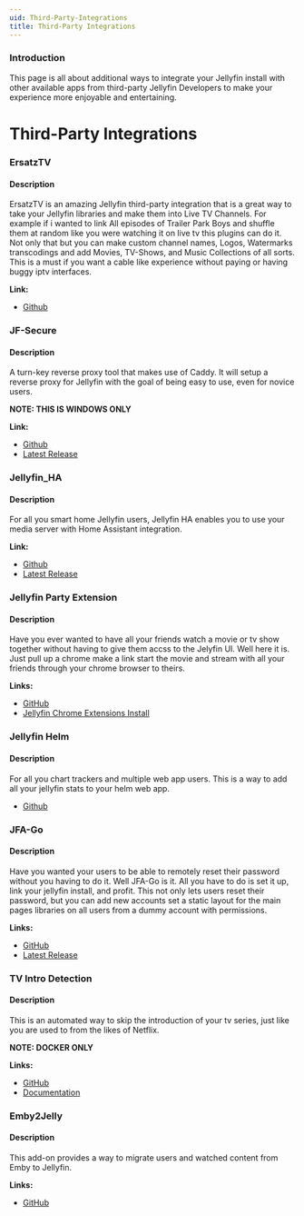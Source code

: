 ```yaml
---
uid: Third-Party-Integrations
title: Third-Party Integrations
---
```

### Introduction
This page is all about additional ways to integrate your Jellyfin install with other available apps from third-party Jellyfin Developers to make your experience more enjoyable and entertaining.
# Third-Party Integrations

### ErsatzTV

#### Description
ErsatzTV is an amazing Jellyfin third-party integration that is a great way to take your Jellyfin libraries and make them into Live TV Channels. For example if i wanted to link All episodes of Trailer Park Boys and shuffle them at random like you were watching it on live tv this plugins can do it. Not only that but you can make custom channel names, Logos, Watermarks transcodings and add Movies, TV-Shows, and Music Collections of all sorts. This is a must if you want a cable like experience without paying or having buggy iptv interfaces.

**Link:**

* [Github](https://github.com/jasongdove/ErsatzTV)

### JF-Secure

#### Description
A turn-key reverse proxy tool that makes use of Caddy. It will setup a reverse proxy for Jellyfin with the goal of being easy to use, even for novice users.

**NOTE: THIS IS WINDOWS ONLY**

**Link:**

* [Github](https://github.com/dab2020/JF-secure)
* [Latest Release](https://github.com/dab2020/JF-secure/releases)

### Jellyfin_HA

#### Description
For all you smart home Jellyfin users, Jellyfin HA enables you to use your media server with Home Assistant integration.

**Link:**

* [Github](https://github.com/koying/jellyfin_ha)
* [Latest Release](https://github.com/koying/jellyfin_ha/releases)

### Jellyfin Party Extension

#### Description
Have you ever wanted to have all your friends watch a movie or tv show together without having to give them accss to the Jelyfin UI. Well here it is. Just pull up a chrome make a link start the movie and stream with all your friends through your chrome browser to theirs.

**Links:**

* [GitHub](https://github.com/Jelly-Party/jelly-party-extension)
* [Jellyfin Chrome Extensions Install](https://www.jelly-party.com/)

### Jellyfin Helm

#### Description
For all you chart trackers and multiple web app users. This is a way to add all your jellyfin stats to your helm web app.

* [Github](https://github.com/brianmcarey/jellyfin-helm)


### JFA-Go

#### Description
Have you wanted your users to be able to remotely reset their password without you having to do it. Well JFA-Go is it. All you have to do is set it up, link your jellyfin install, and profit. This not only lets users reset their password, but you can add new accounts set a static layout for the main pages libraries on all users from a dummy account with permissions. 

**Links:**

* [GitHub](https://github.com/hrfee/jfa-go)
* [Latest Release](https://github.com/hrfee/jfa-go/releases)

### TV Intro Detection

#### Description
This is an automated way to skip the introduction of your tv series, just like you are used to from the likes of Netflix.

**NOTE: DOCKER ONLY**

**Links:**

* [GitHub](https://github.com/mueslimak3r/tv-intro-detection)
* [Documentation](https://mueslimak3r.github.io/tv-intro-detection/)

### Emby2Jelly

#### Description
This add-on provides a way to migrate users and watched content from Emby to Jellyfin.

**Links:**

* [GitHub](https://github.com/Marc-Vieg/Emby2Jelly)
